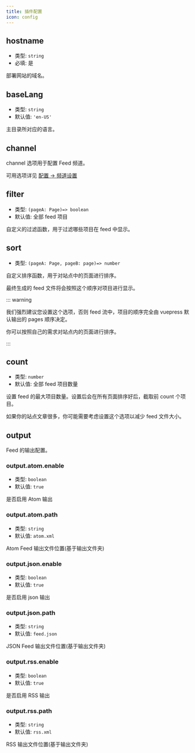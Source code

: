 ```yaml
---
title: 插件配置
icon: config
---
```


## hostname

- 类型: `string`
- 必填: 是

部署网站的域名。

## baseLang

- 类型: `string`
- 默认值: `'en-US'`

主目录所对应的语言。

## channel

channel 选项用于配置 Feed 频道。

可用选项详见 [配置 → 频道设置](channel.md)

## filter

- 类型: `(pageA: Page)=> boolean`
- 默认值: 全部 feed 项目

自定义的过滤函数，用于过滤哪些项目在 feed 中显示。

## sort

- 类型: `(pageA: Page, pageB: page)=> number`

自定义排序函数，用于对站点中的页面进行排序。

最终生成的 feed 文件将会按照这个顺序对项目进行显示。

::: warning

我们强烈建议您设置这个选项，否则 feed 流中，项目的顺序完全由 vuepress 默认输出的 pages 顺序决定。

你可以按照自己的需求对站点内的页面进行排序。

:::

## count

- 类型: `number`
- 默认值: 全部 feed 项目数量

设置 feed 的最大项目数量。设置后会在所有页面排序好后，截取前 count 个项目。

如果你的站点文章很多，你可能需要考虑设置这个选项以减少 feed 文件大小。

## output

Feed 的输出配置。

### output.atom.enable

- 类型: `boolean`
- 默认值: `true`

是否启用 Atom 输出

### output.atom.path

- 类型: `string`
- 默认值: `atom.xml`

Atom Feed 输出文件位置(基于输出文件夹)

### output.json.enable

- 类型: `boolean`
- 默认值: `true`

是否启用 json 输出

### output.json.path

- 类型: `string`
- 默认值: `feed.json`

JSON Feed 输出文件位置(基于输出文件夹)

### output.rss.enable

- 类型: `boolean`
- 默认值: `true`

是否启用 RSS 输出

### output.rss.path

- 类型: `string`
- 默认值: `rss.xml`

RSS 输出文件位置(基于输出文件夹)
